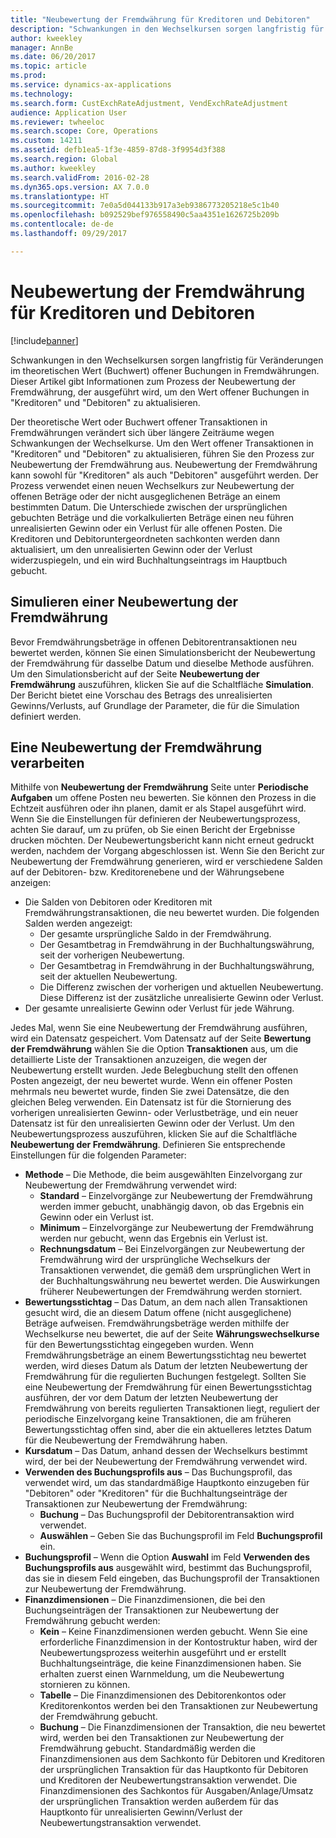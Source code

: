 ```yaml
---
title: "Neubewertung der Fremdwährung für Kreditoren und Debitoren"
description: "Schwankungen in den Wechselkursen sorgen langfristig für Veränderungen im theoretischen Wert (Buchwert) offener Buchungen in Fremdwährungen. Dieser Artikel gibt Informationen zum Prozess der Neubewertung der Fremdwährung, der ausgeführt wird, um den Wert offener Buchungen in \"Kreditoren\" und \"Debitoren\" zu aktualisieren."
author: kweekley
manager: AnnBe
ms.date: 06/20/2017
ms.topic: article
ms.prod: 
ms.service: dynamics-ax-applications
ms.technology: 
ms.search.form: CustExchRateAdjustment, VendExchRateAdjustment
audience: Application User
ms.reviewer: twheeloc
ms.search.scope: Core, Operations
ms.custom: 14211
ms.assetid: defb1ea5-1f3e-4859-87d8-3f9954d3f388
ms.search.region: Global
ms.author: kweekley
ms.search.validFrom: 2016-02-28
ms.dyn365.ops.version: AX 7.0.0
ms.translationtype: HT
ms.sourcegitcommit: 7e0a5d044133b917a3eb9386773205218e5c1b40
ms.openlocfilehash: b092529bef976558490c5aa4351e1626725b209b
ms.contentlocale: de-de
ms.lasthandoff: 09/29/2017

---
```


# <a name="foreign-currency-revaluation-for-accounts-payable-and-accounts-receivable"></a>Neubewertung der Fremdwährung für Kreditoren und Debitoren

[!include[banner](../includes/banner.md)]


Schwankungen in den Wechselkursen sorgen langfristig für Veränderungen im theoretischen Wert (Buchwert) offener Buchungen in Fremdwährungen. Dieser Artikel gibt Informationen zum Prozess der Neubewertung der Fremdwährung, der ausgeführt wird, um den Wert offener Buchungen in "Kreditoren" und "Debitoren" zu aktualisieren. 

Der theoretische Wert oder Buchwert offener Transaktionen in Fremdwährungen verändert sich über längere Zeiträume wegen Schwankungen der Wechselkurse. Um den Wert offener Transaktionen in "Kreditoren" und "Debitoren" zu aktualisieren, führen Sie den Prozess zur Neubewertung der Fremdwährung aus. Neubewertung der Fremdwährung kann sowohl für "Kreditoren" als auch "Debitoren" ausgeführt werden. Der Prozess verwendet einen neuen Wechselkurs zur Neubewertung der offenen Beträge oder der nicht ausgeglichenen Beträge an einem bestimmten Datum. Die Unterschiede zwischen der ursprünglichen gebuchten Beträge und die vorkalkulierten Beträge einen neu führen unrealisierten Gewinn oder ein Verlust für alle offenen Posten. Die Kreditoren und Debitoruntergeordneten sachkonten werden dann aktualisiert, um den unrealisierten Gewinn oder der Verlust widerzuspiegeln, und ein wird Buchhaltungseintrags im Hauptbuch gebucht.

## <a name="simulate-a-foreign-currency-revaluation"></a>Simulieren einer Neubewertung der Fremdwährung
Bevor Fremdwährungsbeträge in offenen Debitorentransaktionen neu bewertet werden, können Sie einen Simulationsbericht der Neubewertung der Fremdwährung für dasselbe Datum und dieselbe Methode ausführen. Um den Simulationsbericht auf der Seite **Neubewertung der Fremdwährung** auszuführen, klicken Sie auf die Schaltfläche **Simulation**. Der Bericht bietet eine Vorschau des Betrags des unrealisierten Gewinns/Verlusts, auf Grundlage der Parameter, die für die Simulation definiert werden.

## <a name="process-a-foreign-currency-revaluation"></a>Eine Neubewertung der Fremdwährung verarbeiten
Mithilfe von **Neubewertung der Fremdwährung** Seite unter **Periodische Aufgaben** um offene Posten neu bewerten. Sie können den Prozess in die Echtzeit ausführen oder ihn planen, damit er als Stapel ausgeführt wird. Wenn Sie die Einstellungen für definieren der Neubewertungsprozess, achten Sie darauf, um zu prüfen, ob Sie einen Bericht der Ergebnisse drucken möchten. Der Neubewertungsbericht kann nicht erneut gedruckt werden, nachdem der Vorgang abgeschlossen ist. Wenn Sie den Bericht zur Neubewertung der Fremdwährung generieren, wird er verschiedene Salden auf der Debitoren- bzw. Kreditorenebene und der Währungsebene anzeigen:

-   Die Salden von Debitoren oder Kreditoren mit Fremdwährungstransaktionen, die neu bewertet wurden. Die folgenden Salden werden angezeigt:
    -   Der gesamte ursprüngliche Saldo in der Fremdwährung.
    -   Der Gesamtbetrag in Fremdwährung in der Buchhaltungswährung, seit der vorherigen Neubewertung.
    -   Der Gesamtbetrag in Fremdwährung in der Buchhaltungswährung, seit der aktuellen Neubewertung.
    -   Die Differenz zwischen der vorherigen und aktuellen Neubewertung. Diese Differenz ist der zusätzliche unrealisierte Gewinn oder Verlust.
-   Der gesamte unrealisierte Gewinn oder Verlust für jede Währung.

Jedes Mal, wenn Sie eine Neubewertung der Fremdwährung ausführen, wird ein Datensatz gespeichert. Vom Datensatz auf der Seite **Bewertung der Fremdwährung** wählen Sie die Option **Transaktionen** aus, um die detaillierte Liste der Transaktionen anzuzeigen, die wegen der Neubewertung erstellt wurden. Jede Belegbuchung stellt den offenen Posten angezeigt, der neu bewertet wurde. Wenn ein offener Posten mehrmals neu bewertet wurde, finden Sie zwei Datensätze, die den gleichen Beleg verwenden. Ein Datensatz ist für die Stornierung des vorherigen unrealisierten Gewinn- oder Verlustbeträge, und ein neuer Datensatz ist für den unrealisierten Gewinn oder der Verlust. Um den Neubewertungsprozess auszuführen, klicken Sie auf die Schaltfläche **Neubewertung der Fremdwährung**. Definieren Sie entsprechende Einstellungen für die folgenden Parameter:

-   **Methode** – Die Methode, die beim ausgewählten Einzelvorgang zur Neubewertung der Fremdwährung verwendet wird:
    -   **Standard** – Einzelvorgänge zur Neubewertung der Fremdwährung werden immer gebucht, unabhängig davon, ob das Ergebnis ein Gewinn oder ein Verlust ist.
    -   **Minimum** – Einzelvorgänge zur Neubewertung der Fremdwährung werden nur gebucht, wenn das Ergebnis ein Verlust ist.
    -   **Rechnungsdatum** – Bei Einzelvorgängen zur Neubewertung der Fremdwährung wird der ursprüngliche Wechselkurs der Transaktionen verwendet, die gemäß dem ursprünglichen Wert in der Buchhaltungswährung neu bewertet werden. Die Auswirkungen früherer Neubewertungen der Fremdwährung werden storniert.
-   **Bewertungsstichtag** – Das Datum, an dem nach allen Transaktionen gesucht wird, die an diesem Datum offene (nicht ausgeglichene) Beträge aufweisen. Fremdwährungsbeträge werden mithilfe der Wechselkurse neu bewertet, die auf der Seite **Währungswechselkurse** für den Bewertungsstichtag eingegeben wurden. Wenn Fremdwährungsbeträge an einem Bewertungsstichtag neu bewertet werden, wird dieses Datum als Datum der letzten Neubewertung der Fremdwährung für die regulierten Buchungen festgelegt. Sollten Sie eine Neubewertung der Fremdwährung für einen Bewertungsstichtag ausführen, der vor dem Datum der letzten Neubewertung der Fremdwährung von bereits regulierten Transaktionen liegt, reguliert der periodische Einzelvorgang keine Transaktionen, die am früheren Bewertungsstichtag offen sind, aber die ein aktuelleres letztes Datum für die Neubewertung der Fremdwährung haben.
-   **Kursdatum** – Das Datum, anhand dessen der Wechselkurs bestimmt wird, der bei der Neubewertung der Fremdwährung verwendet wird.
-   **Verwenden des Buchungsprofils aus** – Das Buchungsprofil, das verwendet wird, um das standardmäßige Hauptkonto einzugeben für "Debitoren" oder "Kreditoren" für die Buchhaltungseinträge der Transaktionen zur Neubewertung der Fremdwährung:
    -   **Buchung** – Das Buchungsprofil der Debitorentransaktion wird verwendet.
    -   **Auswählen** – Geben Sie das Buchungsprofil im Feld **Buchungsprofil** ein.
-   **Buchungsprofil** – Wenn die Option **Auswahl** im Feld **Verwenden des Buchungsprofils aus** ausgewählt wird, bestimmt das Buchungsprofil, das sie in diesem Feld eingeben, das Buchungsprofil der Transaktionen zur Neubewertung der Fremdwährung.
-   **Finanzdimensionen** – Die Finanzdimensionen, die bei den Buchungseinträgen der Transaktionen zur Neubewertung der Fremdwährung gebucht werden:
    -   **Kein** – Keine Finanzdimensionen werden gebucht. Wenn Sie eine erforderliche Finanzdimension in der Kontostruktur haben, wird der Neubewertungsprozess weiterhin ausgeführt und er erstellt Buchhaltungseinträge, die keine Finanzdimensionen haben. Sie erhalten zuerst einen Warnmeldung, um die Neubewertung stornieren zu können.
    -   **Tabelle** – Die Finanzdimensionen des Debitorenkontos oder Kreditorenkontos werden bei den Transaktionen zur Neubewertung der Fremdwährung gebucht.
    -   **Buchung** – Die Finanzdimensionen der Transaktion, die neu bewertet wird, werden bei den Transaktionen zur Neubewertung der Fremdwährung gebucht. Standardmäßig werden die Finanzdimensionen aus dem Sachkonto für Debitoren und Kreditoren der ursprünglichen Transaktion für das Hauptkonto für Debitoren und Kreditoren der Neubewertungstransaktion verwendet. Die Finanzdimensionen des Sachkontos für Ausgaben/Anlage/Umsatz der ursprünglichen Transaktion werden außerdem für das Hauptkonto für unrealisierten Gewinn/Verlust der Neubewertungstransaktion verwendet.





